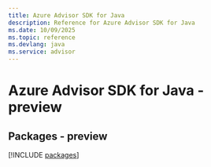 ```yaml
---
title: Azure Advisor SDK for Java
description: Reference for Azure Advisor SDK for Java
ms.date: 10/09/2025
ms.topic: reference
ms.devlang: java
ms.service: advisor
---
```

# Azure Advisor SDK for Java - preview
## Packages - preview
[!INCLUDE [packages](advisor-index.md)]